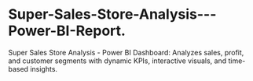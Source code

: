 # Super-Sales-Store-Analysis---Power-BI-Report.
Super Sales Store Analysis - Power BI Dashboard: Analyzes sales, profit, and customer segments with dynamic KPIs, interactive visuals, and time-based insights.

